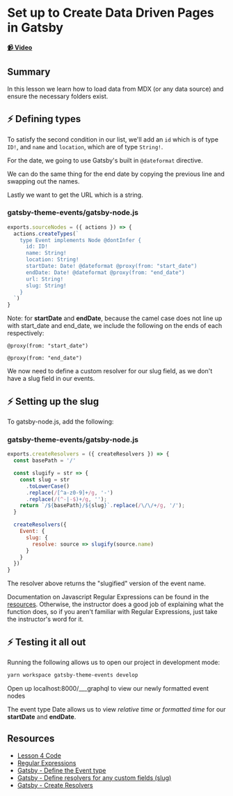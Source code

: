 # Set up to Create Data Driven Pages in Gatsby

**[📹 Video](https://egghead.io/lessons/gatsby-set-up-to-create-data-driven-pages-in-gatsby)**

## Summary

In this lesson we learn how to load data from MDX (or any data source) and ensure the necessary folders exist.

## ⚡ Defining types
To satisfy the second condition in our list, we'll add an `id` which is of type `ID!`, and `name` and `location`, which are of type `String!`.

For the date, we going to use Gatsby's built in `@dateformat` directive.

We can do the same thing for the end date by copying the previous line and swapping out the names.

Lastly we want to get the URL which is a string.

### gatsby-theme-events/gatsby-node.js
```javascript
exports.sourceNodes = ({ actions }) => {
  actions.createTypes(`
    type Event implements Node @dontInfer {
      id: ID!
      name: String!
      location: String!
      startDate: Date! @dateformat @proxy(from: "start_date")
      endDate: Date! @dateformat @proxy(from: "end_date")
      url: String!
      slug: String!
    }
  `)
}
```

Note: for **startDate** and **endDate**, because the camel case does not line up with start_date and end_date, we include the following on the ends of each respectively:
```
@proxy(from: "start_date")
```
```
@proxy(from: "end_date")
```

We now need to define a custom resolver for our slug field, as we don't have a slug field in our events.

## ⚡ Setting up the slug
To gatsby-node.js, add the following:

### gatsby-theme-events/gatsby-node.js
```javascript
exports.createResolvers = ({ createResolvers }) => {
  const basePath = '/'

  const slugify = str => {
    const slug = str
      .toLowerCase()
      .replace(/[^a-z0-9]+/g, '-')
      .replace(/(^-|-$)+/g, '');
    return `/${basePath}/${slug}`.replace(/\/\/+/g, '/');
  }

  createResolvers({
    Event: {
      slug: {
        resolve: source => slugify(source.name)
      }
    }
  })
}
```

The resolver above returns the "slugified" version of the event name.

Documentation on Javascript Regular Expressions can be found in the [resources](https://developer.mozilla.org/en-US/docs/Web/JavaScript/Guide/Regular_Expressions). Otherwise, the instructor does a good job of explaining what the function does, so if you aren't familiar with Regular Expressions, just take the instructor's word for it.

## ⚡ Testing it all out
Running the following allows us to open our project in development mode:
```bash
yarn workspace gatsby-theme-events develop
```
Open up localhost:8000/\_\_\_graphql to view our newly formatted event nodes

The event type Date allows us to view *relative time* or *formatted time* for our **startDate** and **endDate**.

## Resources
- [Lesson 4 Code](https://github.com/ParkerGits/authoring-gatsby-themes/tree/04-gatsby-set-up-to-create-data-driven-pages-in-gatsby)
- [Regular Expressions](https://developer.mozilla.org/en-US/docs/Web/JavaScript/Guide/Regular_Expressions)
- [Gatsby - Define the Event type](https://www.gatsbyjs.org/tutorial/building-a-theme/#define-the-event-type)
- [Gatsby - Define resolvers for any custom fields (slug)](https://www.gatsbyjs.org/tutorial/building-a-theme/#define-resolvers-for-any-custom-fields-slug)
- [Gatsby - Create Resolvers](https://www.gatsbyjs.org/docs/node-apis/#createResolvers)
